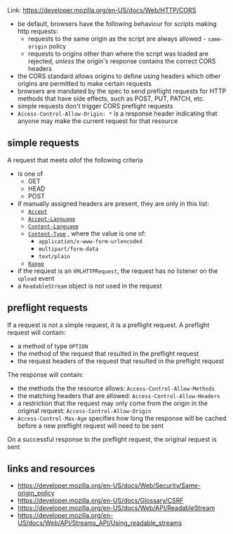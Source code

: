 Link: https://developer.mozilla.org/en-US/docs/Web/HTTP/CORS

- be default, browsers have the following behaviour for scripts making http requests:
	- requests to the same origin as the script are always allowed - `same-origin` policy
	- requests to origins other than where the script was loaded are rejected, *unless* the origin's response contains the correct CORS headers
- the CORS standard allows origins to define using headers which other origins are permitted to make certain requests 
- browsers are mandated by the spec to send preflight requests for HTTP methods that have side effects, such as POST, PUT, PATCH, etc. 
- simple requests don't trigger CORS preflight requests
- `Access-Control-Allow-Origin: *` is a response header indicating that anyone may make the current request for that resource

## simple requests

A request that meets *all*of the following criteria
- is one of
	- GET
	- HEAD
	- POST
- if manually assigned headers are present, they are only in this list:
	- [`Accept`](https://developer.mozilla.org/en-US/docs/Web/HTTP/Headers/Accept)
	- [`Accept-Language`](https://developer.mozilla.org/en-US/docs/Web/HTTP/Headers/Accept-Language)
	- [`Content-Language`](https://developer.mozilla.org/en-US/docs/Web/HTTP/Headers/Content-Language)
	- [`Content-Type`](https://developer.mozilla.org/en-US/docs/Web/HTTP/Headers/Content-Type) , where the value is one of:
		- `application/x-www-form-urlencoded`
		- `multipart/form-data`
		- `text/plain`
	- [`Range`](https://developer.mozilla.org/en-US/docs/Web/HTTP/Headers/Range)
- if the request is an `XMLHTTPRequest`, the request has no listener on the `upload` event
- a `ReadableStream` object is not used in the request
## preflight requests

If a request is not a simple request, it is a preflight request. A preflight request will contain:

- a method of type `OPTION`
- the method of the request that resulted in the preflight request
- the request headers of the request that resulted in the preflight request

The response will contain:
- the methods the the resource allows: `Access-Control-Allow-Methods`
- the matching headers that are allowed: `Access-Control-Allow-Headers`
- a restriction that the request may only come from the origin in the original request: `Access-Control-Allow-Origin`
- `Access-Control-Max-Age` specifies how long the response will be cached before a new preflight request will need to be sent

On a successful response to the preflight request, the original request is sent

## links and resources

- https://developer.mozilla.org/en-US/docs/Web/Security/Same-origin_policy
- https://developer.mozilla.org/en-US/docs/Glossary/CSRF
- https://developer.mozilla.org/en-US/docs/Web/API/ReadableStream
- https://developer.mozilla.org/en-US/docs/Web/API/Streams_API/Using_readable_streams